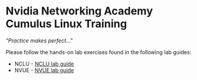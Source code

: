 # Nvidia Networking Academy Cumulus Linux Training

*"Practice makes perfect..."*

Please follow the hands-on lab exercises found in the following lab guides:
* NCLU - [NCLU lab guide](https://github.com/tomerlior/NVIDIA-Academy-AIR-Lab/blob/master/CumulusLinuxLabGuide.pdf)
* NVUE - [NVUE lab guide](https://github.com/tomerlior/NVIDIA-Academy-AIR-Lab/blob/master/CumulusNVUELabGuide.pdf)
